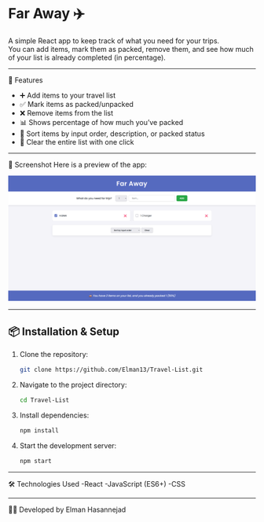 # Far Away ✈️

A simple React app to keep track of what you need for your trips.  
You can add items, mark them as packed, remove them, and see how much of your list is already completed (in percentage).

---

🚀 Features
- ➕ Add items to your travel list  
- ✅ Mark items as packed/unpacked  
- ❌ Remove items from the list  
- 📊 Shows percentage of how much you’ve packed  
- 🔄 Sort items by input order, description, or packed status  
- 🧹 Clear the entire list with one click  

---

📸 Screenshot
Here is a preview of the app:

![App Screenshot](./screenshot.png)


---

## 📦 Installation & Setup

1. Clone the repository:
   ```bash
   git clone https://github.com/Elman13/Travel-List.git
2. Navigate to the project directory:
   ```bash
   cd Travel-List
   
3. Install dependencies:
   ``` bash
   npm install
   
4. Start the development server:
   ``` bash
   npm start

---

🛠 Technologies Used
-React
-JavaScript (ES6+)
-CSS

---

👨‍💻 Developed by Elman Hasannejad
